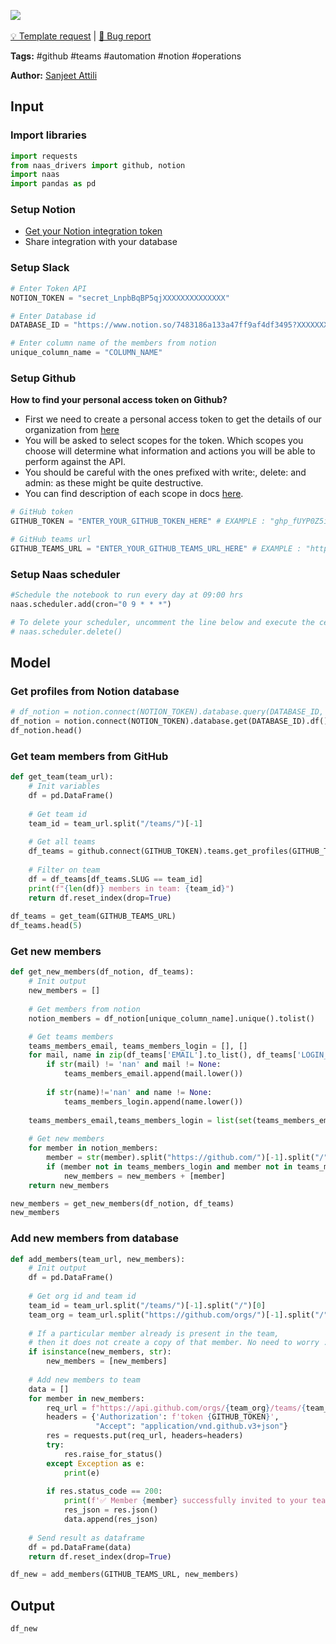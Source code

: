 <a href="https://app.naas.ai/user-redirect/naas/downloader?url=https://raw.githubusercontent.com/jupyter-naas/awesome-notebooks/master/Notion/Notion_Add_new_github_member_to_team_from_database.ipynb" target="_parent"><img src="https://naasai-public.s3.eu-west-3.amazonaws.com/open_in_naas.svg"/></a><br><br><a href="https://github.com/jupyter-naas/awesome-notebooks/issues/new?assignees=&labels=&template=template-request.md&title=Tool+-+Action+of+the+notebook+">💡 Template request</a> | <a href="https://github.com/jupyter-naas/awesome-notebooks/issues/new?assignees=&labels=&template=bug_report.md&title=Notion+-+Add+new+github+member+to+team+from+database:+Error+short+description">🚨 Bug report</a>

**Tags:** #github #teams #automation #notion #operations

**Author:** [Sanjeet Attili](https://linkedin.com/in/sanjeet-attili-760bab190/)


## Input

### Import libraries


```python
import requests
from naas_drivers import github, notion
import naas
import pandas as pd
```

### Setup Notion

- [Get your Notion integration token](https://docs.naas.ai/drivers/notion)
- Share integration with your database


### Setup Slack



```python
# Enter Token API
NOTION_TOKEN = "secret_LnpbBqBP5qjXXXXXXXXXXXXXX"

# Enter Database id
DATABASE_ID = "https://www.notion.so/7483186a133a47ff9af4df3495?XXXXXXXXXXXXXX"

# Enter column name of the members from notion
unique_column_name = "COLUMN_NAME"
```

### Setup Github
**How to find your personal access token on Github?**

- First we need to create a personal access token to get the details of our organization from [here](https://github.com/settings/tokens)
- You will be asked to select scopes for the token. Which scopes you choose will determine what information and actions you will be able to perform against the API.
- You should be careful with the ones prefixed with write:, delete: and admin: as these might be quite destructive.
- You can find description of each scope in docs [here](https://docs.github.com/en/developers/apps/building-oauth-apps/scopes-for-oauth-apps).


```python
# GitHub token
GITHUB_TOKEN = "ENTER_YOUR_GITHUB_TOKEN_HERE" # EXAMPLE : "ghp_fUYP0Z5i29AG4ggX8owctGnHU**********"

# GitHub teams url
GITHUB_TEAMS_URL = "ENTER_YOUR_GITHUB_TEAMS_URL_HERE" # EXAMPLE : "https://github.com/orgs/jupyter-naas/teams/opensource-contributors"
```

### Setup Naas scheduler


```python
#Schedule the notebook to run every day at 09:00 hrs
naas.scheduler.add(cron="0 9 * * *")

# To delete your scheduler, uncomment the line below and execute the cell 
# naas.scheduler.delete()
```

## Model

### Get profiles from Notion database



```python
# df_notion = notion.connect(NOTION_TOKEN).database.query(DATABASE_ID, query={})
df_notion = notion.connect(NOTION_TOKEN).database.get(DATABASE_ID).df()
df_notion.head()
```

### Get team members from GitHub


```python
def get_team(team_url):
    # Init variables
    df = pd.DataFrame()
    
    # Get team id
    team_id = team_url.split("/teams/")[-1]
    
    # Get all teams
    df_teams = github.connect(GITHUB_TOKEN).teams.get_profiles(GITHUB_TEAMS_URL)
    
    # Filter on team
    df = df_teams[df_teams.SLUG == team_id]
    print(f"{len(df)} members in team: {team_id}")
    return df.reset_index(drop=True)
    
df_teams = get_team(GITHUB_TEAMS_URL)
df_teams.head(5)
```

### Get new members


```python
def get_new_members(df_notion, df_teams):
    # Init output
    new_members = []
    
    # Get members from notion
    notion_members = df_notion[unique_column_name].unique().tolist()

    # Get teams members
    teams_members_email, teams_members_login = [], []
    for mail, name in zip(df_teams['EMAIL'].to_list(), df_teams['LOGIN_NAME'].to_list()):
        if str(mail) != 'nan' and mail != None:
            teams_members_email.append(mail.lower())
        
        if str(name)!='nan' and name != None:
            teams_members_login.append(name.lower())
    
    teams_members_email,teams_members_login = list(set(teams_members_email)), list(set(teams_members_login))
    
    # Get new members
    for member in notion_members:
        member = str(member).split("https://github.com/")[-1].split("/")[0].lower()
        if (member not in teams_members_login and member not in teams_members_email):
            new_members = new_members + [member]
    return new_members

new_members = get_new_members(df_notion, df_teams)
new_members
```

### Add new members from database


```python
def add_members(team_url, new_members):
    # Init output
    df = pd.DataFrame()
    
    # Get org id and team id
    team_id = team_url.split("/teams/")[-1].split("/")[0]
    team_org = team_url.split("https://github.com/orgs/")[-1].split("/")[0]
    
    # If a particular member already is present in the team,
    # then it does not create a copy of that member. No need to worry :)
    if isinstance(new_members, str):
        new_members = [new_members]
    
    # Add new members to team
    data = []
    for member in new_members:
        req_url = f"https://api.github.com/orgs/{team_org}/teams/{team_id}/memberships/{member}"
        headers = {'Authorization': f'token {GITHUB_TOKEN}',
                   "Accept": "application/vnd.github.v3+json"}
        res = requests.put(req_url, headers=headers)
        try:
            res.raise_for_status()
        except Exception as e:
            print(e)
        
        if res.status_code == 200:
            print(f'✅ Member {member} successfully invited to your team {team_id}')
            res_json = res.json()
            data.append(res_json)
            
    # Send result as dataframe
    df = pd.DataFrame(data)
    return df.reset_index(drop=True)

df_new = add_members(GITHUB_TEAMS_URL, new_members)
```

## Output


```python
df_new
```
